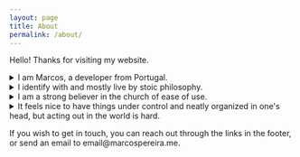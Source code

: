 ```yaml
---
layout: page
title: About
permalink: /about/
---
```


Hello! Thanks for visiting my website.

<details>
  <summary>I am Marcos, a developer from Portugal.</summary>
  <p>
    I mostly have made a living so far working on web apps, but am more interested in AI and games. I have been working part time for most of my career and wish to soon stop relying on selling my time.
  </p>

  <p>
    Many years ago GTA San Andreas opened my eyes to how amazing and immersive virtual worlds can be. I now work towards making these worlds more alive. I believe that anything we create in them can be a source of inspiration for and will certainly spill over into base reality.
  </p>

  <p>
    I have a software engineering bachelor's that I really wished to drop out of due to how boring it was, but couldn't find the courage to (it was still hard work, of course). I believe education should have a target application, closer to the present the less fun it is to study. I learn by working on projects - I initially got into web development by finding work on reddit.com/r/forhire as a student.
  </p>
</details>

<details>
  <summary>I identify with and mostly live by stoic philosophy.</summary>
  <p>
    I tend to overthink things I care about and underthink things I am not interested in. I am trying to lean more towards action, but am bothered by the idea of imperfection. I still haven't figured out how to sleep well or how much coffee I should have.
  </p>

  <p>
    I don't believe in fancy wording. If you talk weird, you got something to hide. And making something harder to understand than it has to be is a crime against humanity.
  </p>
</details>

<details>
  <summary>I am a strong believer in the church of ease of use.</summary>
  <p>
  I live by progressive disclosure of complexity, which means every interface should be obvious to someone seeing it for the first time, yet still powerful for one has explored its details. And if you want to explain something to someone, build your ideas up as little lego bricks before you start putting together your tower of reasoning.
  </p>
</details>

<details>
  <summary>It feels nice to have things under control and neatly organized in one's head, but acting out in the world is hard.</summary>
  <p>
    There are two components to doing things - being good at doing, and being good at judging. If you don't hate what you do, improve your judgement. And if you hate what you do, keep doing.
  </p>

  <p>
    Whatever it is you're doing, if no one is paying for it and you're not doing it for its own sake then it's not worth it. Judge your usefulness by whether people are willing to give something in exchange.
  </p>
</details>

If you wish to get in touch, you can reach out through the links in the footer, or send an email to &#101;&#109;&#97;&#105;&#108;&#64;&#109;&#97;&#114;&#99;&#111;&#115;&#112;&#101;&#114;&#101;&#105;&#114;&#97;&#46;&#109;&#101;.
